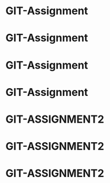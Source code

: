 # GIT-Assignment
# GIT-Assignment
# GIT-Assignment
# GIT-Assignment
# GIT-ASSIGNMENT2
# GIT-ASSIGNMENT2
# GIT-ASSIGNMENT2
